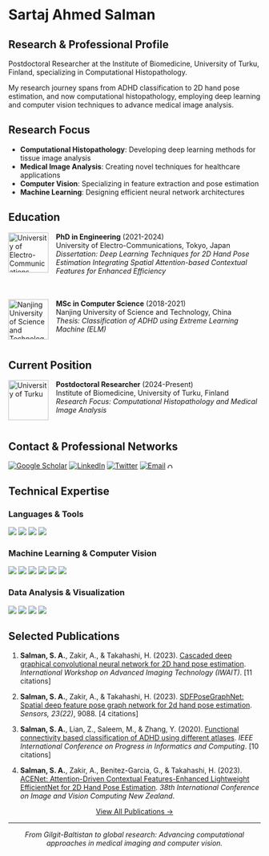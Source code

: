 # Sartaj Ahmed Salman

## Research & Professional Profile
Postdoctoral Researcher at the Institute of Biomedicine, University of Turku, Finland, specializing in Computational Histopathology.

My research journey spans from ADHD classification to 2D hand pose estimation, and now computational histopathology, employing deep learning and computer vision techniques to advance medical image analysis.

## Research Focus
- **Computational Histopathology**: Developing deep learning methods for tissue image analysis
- **Medical Image Analysis**: Creating novel techniques for healthcare applications
- **Computer Vision**: Specializing in feature extraction and pose estimation
- **Machine Learning**: Designing efficient neural network architectures


## Education

<a href="https://www.uec.ac.jp/eng/"><img src="https://upload.wikimedia.org/wikipedia/en/8/83/Uec-logo.png" height="80" alt="University of Electro-Communications" align="left" style="margin-right: 15px; margin-bottom: 10px;"></a>

**PhD in Engineering** (2021-2024)  
University of Electro-Communications, Tokyo, Japan  
*Dissertation: Deep Learning Techniques for 2D Hand Pose Estimation Integrating Spatial Attention-based Contextual Features for Enhanced Efficiency*

<div style="clear: both; height: 20px;"></div>

<a href="http://en.njust.edu.cn/"><img src="https://upload.wikimedia.org/wikipedia/en/thumb/7/77/NJUST_logo.svg/300px-NJUST_logo.svg.png" height="80" alt="Nanjing University of Science and Technology" align="left" style="margin-right: 15px; margin-bottom: 10px;"></a>

**MSc in Computer Science** (2018-2021)  
Nanjing University of Science and Technology, China  
*Thesis: Classification of ADHD using Extreme Learning Machine (ELM)*

<div style="clear: both;"></div>

## Current Position
<a href="https://www.utu.fi/en"><img src="https://yocket.com/_ipx/f_webp&q_80&s_140x140/https://d15gkqt2d16c1n.cloudfront.net/images/universities/logos/University_of_Turku_Logo" height="80" alt="University of Turku" align="left" style="margin-right: 15px; margin-bottom: 10px;"></a>

**Postdoctoral Researcher** (2024-Present)  
Institute of Biomedicine, University of Turku, Finland  
*Research Focus: Computational Histopathology and Medical Image Analysis*

<div style="clear: both;"></div>

## Contact & Professional Networks
<div>
  <a href="https://scholar.google.com/citations?user=wa3AMkQAAAAJ&hl=en"><img src="https://img.shields.io/badge/Google%20Scholar-4285F4?style=for-the-badge&logo=google-scholar&logoColor=white" alt="Google Scholar"></a>
  <a href="https://linkedin.com/in/sartaj-ahmed-salman-166229a2/"><img src="https://img.shields.io/badge/LinkedIn-%230077B5.svg?style=for-the-badge&logo=linkedin&logoColor=white" alt="LinkedIn"></a>
  <a href="https://x.com/@SartajBalti1"><img src="https://img.shields.io/badge/Twitter-%23000000.svg?style=for-the-badge&logo=X&logoColor=white" alt="Twitter"></a>
  <a href="mailto:sartajbalti@gmail.com"><img src="https://img.shields.io/badge/Email-D14836?style=for-the-badge&logo=gmail&logoColor=white" alt="Email"></a>
  <a href="https://orcid.org/0000-0001-9344-6658"><img src="https://upload.wikimedia.org/wikipedia/commons/thumb/b/b3/ORCID_logo_with_tagline.svg/330px-ORCID_logo_with_tagline.svg.png" alt="ORCID" height="10"></a>
</div>


## Technical Expertise

### Languages & Tools
<div>
  <img src="https://img.shields.io/badge/Python-3670A0?style=for-the-badge&logo=python&logoColor=ffdd54">
  <img src="https://img.shields.io/badge/C++-%2300599C.svg?style=for-the-badge&logo=c%2B%2B&logoColor=white">
  <img src="https://img.shields.io/badge/JavaScript-%23323330.svg?style=for-the-badge&logo=javascript&logoColor=%23F7DF1E">
  <img src="https://img.shields.io/badge/LaTeX-%23008080.svg?style=for-the-badge&logo=latex&logoColor=white">
</div>

### Machine Learning & Computer Vision
<div>
  <img src="https://img.shields.io/badge/PyTorch-%23EE4C2C.svg?style=for-the-badge&logo=PyTorch&logoColor=white">
  <img src="https://img.shields.io/badge/Keras-%23D00000.svg?style=for-the-badge&logo=Keras&logoColor=white">
  <img src="https://img.shields.io/badge/OpenCV-%23white.svg?style=for-the-badge&logo=opencv&logoColor=black">
  <img src="https://img.shields.io/badge/TensorFlow-%23FF6F00.svg?style=for-the-badge&logo=TensorFlow&logoColor=white">
  <img src="https://img.shields.io/badge/scikit--learn-%23F7931E.svg?style=for-the-badge&logo=scikit-learn&logoColor=white">
  <img src="https://img.shields.io/badge/CUDA-76B900?style=for-the-badge&logo=nvidia&logoColor=white">
</div>

### Data Analysis & Visualization
<div>
  <img src="https://img.shields.io/badge/NumPy-%23013243.svg?style=for-the-badge&logo=numpy&logoColor=white">
  <img src="https://img.shields.io/badge/Pandas-%23150458.svg?style=for-the-badge&logo=pandas&logoColor=white">
  <img src="https://img.shields.io/badge/MLflow-%23d9ead3.svg?style=for-the-badge&logo=mlflow&logoColor=blue">
  <img src="https://img.shields.io/badge/Google_Cloud-%234285F4.svg?style=for-the-badge&logo=google-cloud&logoColor=white">
  
</div>


## Selected Publications

1. **Salman, S. A.**, Zakir, A., & Takahashi, H. (2023). [Cascaded deep graphical convolutional neural network for 2D hand pose estimation](https://doi.org/10.1117/12.2676689). *International Workshop on Advanced Imaging Technology (IWAIT)*. [11 citations]

2. **Salman, S. A.**, Zakir, A., & Takahashi, H. (2023). [SDFPoseGraphNet: Spatial deep feature pose graph network for 2d hand pose estimation](https://doi.org/10.3390/s23229088). *Sensors, 23(22)*, 9088. [4 citations]

3. **Salman, S. A.**, Lian, Z., Saleem, M., & Zhang, Y. (2020). [Functional connectivity based classification of ADHD using different atlases](https://doi.org/10.1109/PIC50277.2020.9350760). *IEEE International Conference on Progress in Informatics and Computing*. [10 citations]

4. **Salman, S. A.**, Zakir, A., Benitez-Garcia, G., & Takahashi, H. (2023). [ACENet: Attention-Driven Contextual Features-Enhanced Lightweight EfficientNet for 2D Hand Pose Estimation](https://doi.org/10.1109/IVCNZ57244.2023.10335121). *38th International Conference on Image and Vision Computing New Zealand*.

<div align="center">
  <a href="https://scholar.google.com/citations?user=wa3AMkQAAAAJ&hl=en">View All Publications →</a>
</div>

---

<div align="center">
  <i>From Gilgit-Baltistan to global research: Advancing computational approaches in medical imaging and computer vision.</i>
</div>
